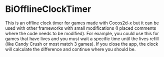 # BiOfflineClockTimer
This is an offline clock timer for games made with Cocos2d-x but it can be used with other frameworks with small modifications (I placed comments where the code needs to be modified). For example, you could use this for games that have lives and you must wait a specific time until the lives refill (like Candy Crush or most match 3 games). If you close the app, the clock will calculate the difference and continue where you should be. 
